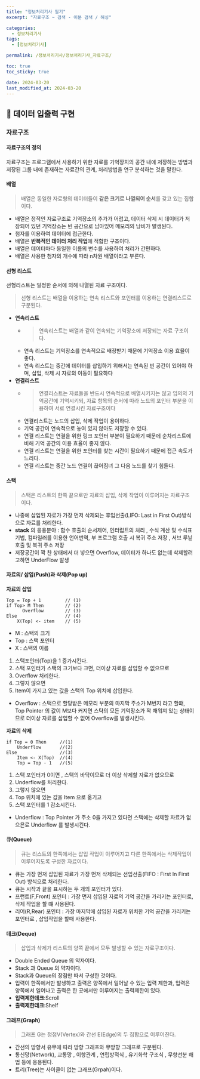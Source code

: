 ```yaml
---
title: "정보처리기사 필기"
excerpt: "자료구조 ~ 검색 - 이분 검색 / 해싱"

categories:
  - 정보처리기사
tags:
  - [정보처리기사]

permalink: /정보처리기사/정보처리기사_자료구조/

toc: true
toc_sticky: true

date: 2024-03-20
last_modified_at: 2024-03-20
---
```


## 🦥 데이터 입출력 구현

### 자료구조

#### 자료구조의 정의
자료구조는 프로그램에서 사용하기 위한 자료를 기억장치의 공간 내에 저장하는 방법과 저장된 그룹 내에 존재하는 자료간의 관계, 처리방법을 연구 분석하는 것을 말한다.  

#### 배열
> 배열은 동일한 자료형의 데이터들이 **같은 크기로 나열되어 순서**를 갖고 있는 집합이다.
- 배열은 정적인 자료구조로 기억장소의 추가가 어렵고, 
   데이터 삭제 시 데이터가 저장되어 있던 기억장소는 빈 공간으로 남아있어 메모리의 낭비가 발생된다.
- 첨자를 이용하여 데이터에 접근한다.
- 배열은 **반복적인 데이터 처리 작업**에 적합한 구조이다.
- 배열은 데이터마다 동일한 이름의 변수를 사용하여 처리가 간편하다.
- 배열은 사용한 첨자의 개수에 따라 n차원 배열이라고 부른다.


#### 선형 리스트
선형리스트는 일정한 순서에 의해 나열된 자료 구조이다.
> 선형 리스트는 배열을 이용하는 연속 리스트와 포인터를 이용하는 연결리스트로 구분된다.    
- **연속리스트**
  -  >연속리스트는 배열과 같이 연속되는 기억장소에 저장되는 자료 구조이다.
  - 연속 리스트는 기억장소를 연속적으로 배정받기 때문에 기억장소 이용 효율이 좋다.
  - 연속 리스트는 중간에 데이터를 삽입하기 위해서는 연속된 빈 공간이 있어야 하며, 삽입, 삭제 시 자료의 이동이 필요하다    
- **연결리스트**    
    - > 연결리스트는 자료들을 반드시 연속적으로 배열시키지는 않고 임의의 기억공간에 기억시키되, 자료 항목의 순서에 따라 노드의 포인터 부분을 이용하여 서로 연결시킨 자료구조이다
    - 연결리스트는 노드의 삽입, 삭제 작업이 용이하다.
    - 기억 공간이 연속적으로 놓여 있지 않아도 저장할 수 있다.
    - 연결 리스트는 연결을 위한 링크 포인터 부분이 필요하기 때문에 순차리스트에 비해 기억 공간의 이용 효율이 좋지 않다.
    - 연결 리스트는 연결을 위한 포인터를 찾는 시간이 필요하기 때문에 접근 속도가 느리다.
    - 연결 리스트는 중간 노드 연결이 끊어짐녀 그 다음 노드를 찾기 힘들다.

#### 스택
> 스택은 리스트의 한쪽 끝으로만 자료의 삽입, 삭제 작업이 이루어지는 자료구조이다. 
- 나중에 삽입된 자료가 가장 먼저 삭제되는 후입선출(LIFO: Last in First Out)방식으로 자료를 처리한다.
- **stack** 의 응용분야 : 함수 호출의 순서제어, 인터럽트의 처리 , 수식 계산 및 수식표기법, 컴파일러를 이용한 언어번역, 부 프로그램 호출 시 복귀 주소 저장 , 서브 루닡 호출 및 복귀 주소 저장
- 저장공간이 꽉 찬 상태에서 더 넣으면 Overflow, 데이터가 하나도 없는데 삭제할려고하면 UnderFlow 발생  

#### 자료의/ 삽입(Push)과 삭제(Pop up)  
**자료의 삽입**
```
Top = Top + 1         // (1)
if Top> M Then        // (2)
      Overflow        // (3)
Else                  // (4)
    X(Top) <- item    // (5)
```

- M : 스택의 크기
- Top : 스택 포인터
- X : 스택의 이름

1. 스택포인터(Top)을 1 증가시킨다.
2. 스택 포인터가 스택의 크기보다 크면, 더이상 자료를 삽입할 수  없으므로 
3. Overflow 처리한다.
4. 그렇지 않으면
5. Item이 가지고 있는 값을 스택의 Top 위치에 삽입한다.


- Overflow : 스택으로 할당받은 메모리 부분의 마지막 주소가 M번지 라고 할떄, Top Pointer 의 값이 M보다 커지면 스탹의 모든 기억장소가 꽉 채워져 있는 상태이므로 더이상 자료를 삽입할 수 없어 Overflow를 발생시킨다.
  
**자료의 삭제**
```
if Top = 0 Then     //(1)
    Underflow       //(2)
Else                //(3)
    Item <- X(Top)  //(4)
    Top = Top - 1   //(5)
```

1. 스택 포인터가 0이면 , 스택의 바닥이므로 더 이상 삭제할 자료가 없으므로
2. Underflow를 처리한다.
3. 그렇지 않으면
4. Top 위치에 있는 값을 Item 으로 옮기고
5. 스택 포인터를 1 감소시킨다.

- Underflow : Top Pointer 가 주소 0을 가지고 있다면 스택에는 삭제할 자료가 없으믄료 Underflow 를 발생시킨다.
  

#### 큐(Queue)
> 큐는 리스트의 한쪽에서는 삽입 작업이 이루어지고 다른 한쪽에서는 삭제작업이 이루어지도록 구성한 자료이다.
- 큐는 가장 먼저 삽입된 자료가 가장 먼저 삭제되는 선입선출(FIFO : First In First Out) 방식으로 처리한다.
- 큐는 시작과 끝을 표시하는 두 개의 포인터가 있다.
- 프런트(F,Front) 포인터 : 가장 먼저 삽입된 자료의 기억 공간을 가리키는 포인터로, 삭제 작업을 할 떄 사용된다.
- 리어(R,Rear) 포인터 : 가장 마지막에 삽입된 자료가 위치한 기억 공간을 가리키는 포인터로 , 삽입작업을 할때 사용한다.
  
#### 데크(Deque)
> 삽입과 삭제가 리스트의 양쪽 끝에서 모두 발생할 수 있는 자료구조이다.
- Double Ended Queue 의 약자이다.
- Stack 과 Queue 의 약자이다.
- Stack과 Queue의 장점만 따서 구성한 것이다.
- 입력이 한쪽에서만 발생하고 출력은 양쪽에서 일어날 수 있는 입력 제한과, 입력은 양쪽에서 일어나고 출력은 한 곳에서만 이루어지는 출력제한이 있다.
- **입력제한데크**:Scroll
- **출력제한데크**:Shelf

#### 그래프(Graph)
> 그래프 G는 정점V(Vertex)와 간선 E(Edge)의 두 집합으로 이루어진다.
- 간선의 방향서 유무에 따라 방향 그래프와 무방향 그래프로 구분된다.
- 통신망(Network), 교통망 , 이항관계 , 연립방적식 , 유기화학 구조식 , 무향선분 해법 등에 응용된다.
- 트리(Tree)는 사이클이 없는 그래프(Grpah)이다.